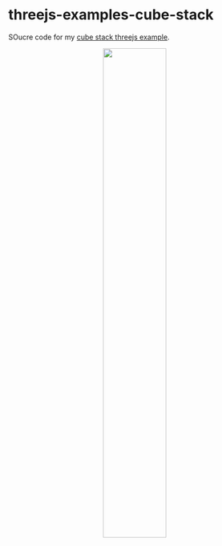 # threejs-examples-cube-stack

SOucre code for my [cube stack threejs example](https://dustinpfister.github.io/2022/04/29/threejs-examples-cube-stack/).

<div align="center">
      <a href="https://www.youtube.com/watch?v=uxYi8UyITU8">
         <img src="https://img.youtube.com/vi/uxYi8UyITU8/0.jpg" style="width:50%;">
      </a>
</div>
